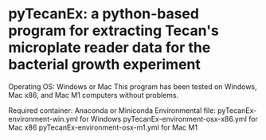 # pyTecanEx: a python-based program for extracting Tecan's microplate reader data for the bacterial growth experiment

Operating OS: Windows or Mac
This program has been tested on Windows, Mac x86, and Mac M1 computers without problems.

Required container: Anaconda or Miniconda 
Environmental file: pyTecanEx-environment-win.yml      for Windows
                    pyTecanEx-environment-osx-x86.yml  for Mac x86
                    pyTecanEx-environment-osx-m1.yml   for Mac M1
